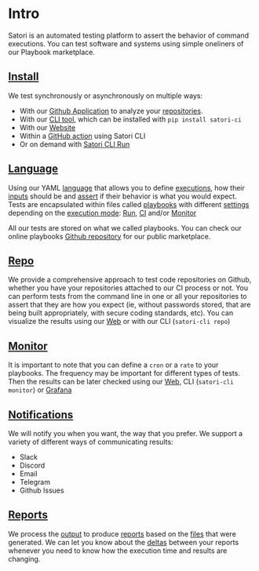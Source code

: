 # Intro

Satori is an automated testing platform to assert the behavior of command executions. You can test software and systems using simple oneliners of our Playbook marketplace.

## [Install](install.md)

We test synchronously or asynchronously on multiple ways:
- With our [Github Application](https://github.com/apps/satorici) to analyze your [repositories](repo.md).
- With our [CLI tool](https://github.com/satorici/satori-cli), which can be installed with `pip install satori-ci`
- With our [Website](https://www.satori-ci.com)
- Within a [GitHub action](action.md) using Satori CLI
- Or on demand with [Satori CLI Run](run.md)

## [Language](language.md)

Using our YAML [language](language.md) that allows you to define [executions](language_execution.md), how their [inputs](language_inputs.md) should be and [assert](language_asserts.md) if their behavior is what you would expect. Tests are encapsulated within files called [playbooks](language_playbooks.md) with different [settings](language_settings.md) depending on the [execution mode](execution.md): [Run](execution_run.md), [CI](execution_ci.md) and/or [Monitor](execution_monitor.md)

All our tests are stored on what we called playbooks. You can check our online playbooks [Github repository](https://github.com/satorici/playbooks/) for our public marketplace.

## [Repo](repo.md)

We provide a comprehensive approach to test code repositories on Github, whether you have your repositories attached to our CI process or not. You can perform tests from the command line in one or all your repositories to assert that they are how you expect (ie, without passwords stored, that are being built appropriately, with secure coding standards, etc). You can visualize the results using our [Web](https://www.satori-ci.com) or with our CLI (`satori-cli repo`) 

## [Monitor](monitor.md)

It is important to note that you can define a `cron` or a `rate` to your playbooks. The frequency may be important for different types of tests. Then the results can be later checked using our [Web](https://www.satori-ci.com), CLI (`satori-cli monitor`) or [Grafana](TBC)

## [Notifications](notifications.md)

We will notify you when you want, the way that you prefer. We support a variety of different ways of communicating results:
- Slack
- Discord
- Email
- Telegram
- Github Issues

## [Reports](reports.md)

We process the [output](output.md) to produce [reports](reports.md) based on the [files](files.md) that were generated. We can let you know about the [deltas](delta.md) between your reports whenever you need to know how the execution time and results are changing.

